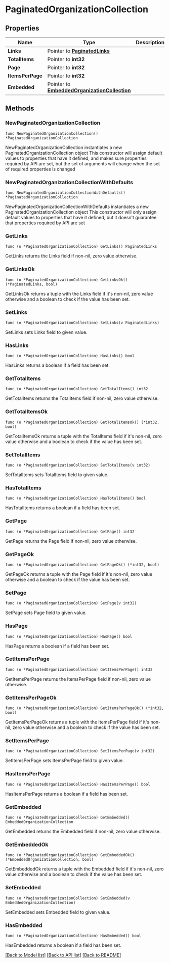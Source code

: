 # PaginatedOrganizationCollection

## Properties

Name | Type | Description | Notes
------------ | ------------- | ------------- | -------------
**Links** | Pointer to [**PaginatedLinks**](PaginatedLinks.md) |  | [optional] 
**TotalItems** | Pointer to **int32** |  | [optional] 
**Page** | Pointer to **int32** |  | [optional] 
**ItemsPerPage** | Pointer to **int32** |  | [optional] 
**Embedded** | Pointer to [**EmbeddedOrganizationCollection**](EmbeddedOrganizationCollection.md) |  | [optional] 

## Methods

### NewPaginatedOrganizationCollection

`func NewPaginatedOrganizationCollection() *PaginatedOrganizationCollection`

NewPaginatedOrganizationCollection instantiates a new PaginatedOrganizationCollection object
This constructor will assign default values to properties that have it defined,
and makes sure properties required by API are set, but the set of arguments
will change when the set of required properties is changed

### NewPaginatedOrganizationCollectionWithDefaults

`func NewPaginatedOrganizationCollectionWithDefaults() *PaginatedOrganizationCollection`

NewPaginatedOrganizationCollectionWithDefaults instantiates a new PaginatedOrganizationCollection object
This constructor will only assign default values to properties that have it defined,
but it doesn't guarantee that properties required by API are set

### GetLinks

`func (o *PaginatedOrganizationCollection) GetLinks() PaginatedLinks`

GetLinks returns the Links field if non-nil, zero value otherwise.

### GetLinksOk

`func (o *PaginatedOrganizationCollection) GetLinksOk() (*PaginatedLinks, bool)`

GetLinksOk returns a tuple with the Links field if it's non-nil, zero value otherwise
and a boolean to check if the value has been set.

### SetLinks

`func (o *PaginatedOrganizationCollection) SetLinks(v PaginatedLinks)`

SetLinks sets Links field to given value.

### HasLinks

`func (o *PaginatedOrganizationCollection) HasLinks() bool`

HasLinks returns a boolean if a field has been set.

### GetTotalItems

`func (o *PaginatedOrganizationCollection) GetTotalItems() int32`

GetTotalItems returns the TotalItems field if non-nil, zero value otherwise.

### GetTotalItemsOk

`func (o *PaginatedOrganizationCollection) GetTotalItemsOk() (*int32, bool)`

GetTotalItemsOk returns a tuple with the TotalItems field if it's non-nil, zero value otherwise
and a boolean to check if the value has been set.

### SetTotalItems

`func (o *PaginatedOrganizationCollection) SetTotalItems(v int32)`

SetTotalItems sets TotalItems field to given value.

### HasTotalItems

`func (o *PaginatedOrganizationCollection) HasTotalItems() bool`

HasTotalItems returns a boolean if a field has been set.

### GetPage

`func (o *PaginatedOrganizationCollection) GetPage() int32`

GetPage returns the Page field if non-nil, zero value otherwise.

### GetPageOk

`func (o *PaginatedOrganizationCollection) GetPageOk() (*int32, bool)`

GetPageOk returns a tuple with the Page field if it's non-nil, zero value otherwise
and a boolean to check if the value has been set.

### SetPage

`func (o *PaginatedOrganizationCollection) SetPage(v int32)`

SetPage sets Page field to given value.

### HasPage

`func (o *PaginatedOrganizationCollection) HasPage() bool`

HasPage returns a boolean if a field has been set.

### GetItemsPerPage

`func (o *PaginatedOrganizationCollection) GetItemsPerPage() int32`

GetItemsPerPage returns the ItemsPerPage field if non-nil, zero value otherwise.

### GetItemsPerPageOk

`func (o *PaginatedOrganizationCollection) GetItemsPerPageOk() (*int32, bool)`

GetItemsPerPageOk returns a tuple with the ItemsPerPage field if it's non-nil, zero value otherwise
and a boolean to check if the value has been set.

### SetItemsPerPage

`func (o *PaginatedOrganizationCollection) SetItemsPerPage(v int32)`

SetItemsPerPage sets ItemsPerPage field to given value.

### HasItemsPerPage

`func (o *PaginatedOrganizationCollection) HasItemsPerPage() bool`

HasItemsPerPage returns a boolean if a field has been set.

### GetEmbedded

`func (o *PaginatedOrganizationCollection) GetEmbedded() EmbeddedOrganizationCollection`

GetEmbedded returns the Embedded field if non-nil, zero value otherwise.

### GetEmbeddedOk

`func (o *PaginatedOrganizationCollection) GetEmbeddedOk() (*EmbeddedOrganizationCollection, bool)`

GetEmbeddedOk returns a tuple with the Embedded field if it's non-nil, zero value otherwise
and a boolean to check if the value has been set.

### SetEmbedded

`func (o *PaginatedOrganizationCollection) SetEmbedded(v EmbeddedOrganizationCollection)`

SetEmbedded sets Embedded field to given value.

### HasEmbedded

`func (o *PaginatedOrganizationCollection) HasEmbedded() bool`

HasEmbedded returns a boolean if a field has been set.


[[Back to Model list]](../README.md#documentation-for-models) [[Back to API list]](../README.md#documentation-for-api-endpoints) [[Back to README]](../README.md)


